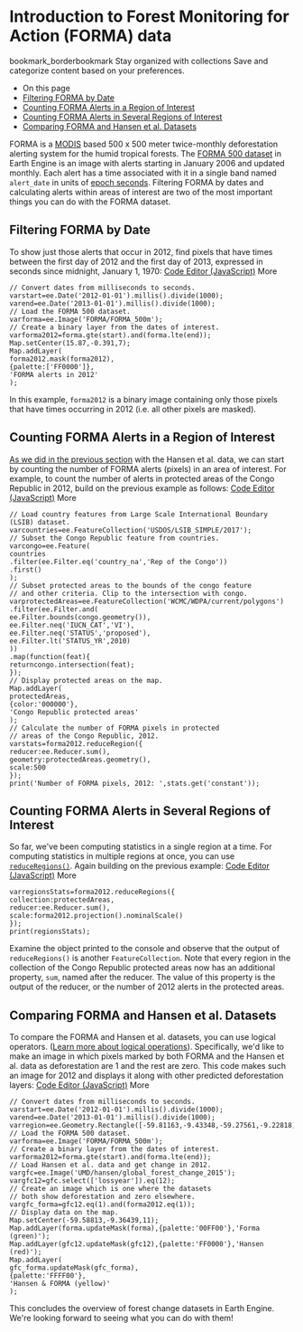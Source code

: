  
#  Introduction to Forest Monitoring for Action (FORMA) data 
bookmark_borderbookmark Stay organized with collections  Save and categorize content based on your preferences. 
  * On this page
  * [Filtering FORMA by Date](https://developers.google.com/earth-engine/tutorials/tutorial_forest_04#filtering-forma-by-date)
  * [Counting FORMA Alerts in a Region of Interest](https://developers.google.com/earth-engine/tutorials/tutorial_forest_04#counting-forma-alerts-in-a-region-of-interest)
  * [Counting FORMA Alerts in Several Regions of Interest](https://developers.google.com/earth-engine/tutorials/tutorial_forest_04#counting-forma-alerts-in-several-regions-of-interest)
  * [Comparing FORMA and Hansen et al. Datasets](https://developers.google.com/earth-engine/tutorials/tutorial_forest_04#comparing-forma-and-hansen-et-al.-datasets)


FORMA is a [MODIS](http://modis.gsfc.nasa.gov/about/) based 500 x 500 meter twice-monthly deforestation alerting system for the humid tropical forests. The [FORMA 500 dataset](https://developers.google.com/earth-engine/datasets/catalog/FORMA_FORMA_500m) in Earth Engine is an image with alerts starting in January 2006 and updated monthly. Each alert has a time associated with it in a single band named `alert_date` in units of [epoch seconds](https://en.wikipedia.org/wiki/Unix_time). Filtering FORMA by dates and calculating alerts within areas of interest are two of the most important things you can do with the FORMA dataset.
## Filtering FORMA by Date
To show just those alerts that occur in 2012, find pixels that have times between the first day of 2012 and the first day of 2013, expressed in seconds since midnight, January 1, 1970:
[Code Editor (JavaScript)](https://developers.google.com/earth-engine/tutorials/tutorial_forest_04#code-editor-javascript-sample) More
```
// Convert dates from milliseconds to seconds.
varstart=ee.Date('2012-01-01').millis().divide(1000);
varend=ee.Date('2013-01-01').millis().divide(1000);
// Load the FORMA 500 dataset.
varforma=ee.Image('FORMA/FORMA_500m');
// Create a binary layer from the dates of interest.
varforma2012=forma.gte(start).and(forma.lte(end));
Map.setCenter(15.87,-0.391,7);
Map.addLayer(
forma2012.mask(forma2012),
{palette:['FF0000']},
'FORMA alerts in 2012'
);
```

In this example, `forma2012` is a binary image containing only those pixels that have times occurring in 2012 (i.e. all other pixels are masked).
## Counting FORMA Alerts in a Region of Interest
[As we did in the previous section](https://developers.google.com/earth-engine/tutorials/tutorial_forest_03#quantifying-forest-change-in-an-area-of-interest) with the Hansen et al. data, we can start by counting the number of FORMA alerts (pixels) in an area of interest. For example, to count the number of alerts in protected areas of the Congo Republic in 2012, build on the previous example as follows:
[Code Editor (JavaScript)](https://developers.google.com/earth-engine/tutorials/tutorial_forest_04#code-editor-javascript-sample) More
```
// Load country features from Large Scale International Boundary (LSIB) dataset.
varcountries=ee.FeatureCollection('USDOS/LSIB_SIMPLE/2017');
// Subset the Congo Republic feature from countries.
varcongo=ee.Feature(
countries
.filter(ee.Filter.eq('country_na','Rep of the Congo'))
.first()
);
// Subset protected areas to the bounds of the congo feature
// and other criteria. Clip to the intersection with congo.
varprotectedAreas=ee.FeatureCollection('WCMC/WDPA/current/polygons')
.filter(ee.Filter.and(
ee.Filter.bounds(congo.geometry()),
ee.Filter.neq('IUCN_CAT','VI'),
ee.Filter.neq('STATUS','proposed'),
ee.Filter.lt('STATUS_YR',2010)
))
.map(function(feat){
returncongo.intersection(feat);
});
// Display protected areas on the map.
Map.addLayer(
protectedAreas,
{color:'000000'},
'Congo Republic protected areas'
);
// Calculate the number of FORMA pixels in protected
// areas of the Congo Republic, 2012.
varstats=forma2012.reduceRegion({
reducer:ee.Reducer.sum(),
geometry:protectedAreas.geometry(),
scale:500
});
print('Number of FORMA pixels, 2012: ',stats.get('constant'));
```

## Counting FORMA Alerts in Several Regions of Interest
So far, we've been computing statistics in a single region at a time. For computing statistics in multiple regions at once, you can use [`reduceRegions()`](https://developers.google.com/earth-engine/apidocs/ee-image-reduceregions). Again building on the previous example:
[Code Editor (JavaScript)](https://developers.google.com/earth-engine/tutorials/tutorial_forest_04#code-editor-javascript-sample) More
```
varregionsStats=forma2012.reduceRegions({
collection:protectedAreas,
reducer:ee.Reducer.sum(),
scale:forma2012.projection().nominalScale()
});
print(regionsStats);
```

Examine the object printed to the console and observe that the output of `reduceRegions()` is another `FeatureCollection`. Note that every region in the collection of the Congo Republic protected areas now has an additional property, `sum`, named after the reducer. The value of this property is the output of the reducer, or the number of 2012 alerts in the protected areas.
## Comparing FORMA and Hansen et al. Datasets
To compare the FORMA and Hansen et al. datasets, you can use logical operators. ([Learn more about logical operations](https://developers.google.com/earth-engine/guides/image_relational)). Specifically, we'd like to make an image in which pixels marked by both FORMA and the Hansen et al. data as deforestation are 1 and the rest are zero. This code makes such an image for 2012 and displays it along with other predicted deforestation layers:
[Code Editor (JavaScript)](https://developers.google.com/earth-engine/tutorials/tutorial_forest_04#code-editor-javascript-sample) More
```
// Convert dates from milliseconds to seconds.
varstart=ee.Date('2012-01-01').millis().divide(1000);
varend=ee.Date('2013-01-01').millis().divide(1000);
varregion=ee.Geometry.Rectangle([-59.81163,-9.43348,-59.27561,-9.22818]);
// Load the FORMA 500 dataset.
varforma=ee.Image('FORMA/FORMA_500m');
// Create a binary layer from the dates of interest.
varforma2012=forma.gte(start).and(forma.lte(end));
// Load Hansen et al. data and get change in 2012.
vargfc=ee.Image('UMD/hansen/global_forest_change_2015');
vargfc12=gfc.select(['lossyear']).eq(12);
// Create an image which is one where the datasets
// both show deforestation and zero elsewhere.
vargfc_forma=gfc12.eq(1).and(forma2012.eq(1));
// Display data on the map.
Map.setCenter(-59.58813,-9.36439,11);
Map.addLayer(forma.updateMask(forma),{palette:'00FF00'},'Forma (green)');
Map.addLayer(gfc12.updateMask(gfc12),{palette:'FF0000'},'Hansen (red)');
Map.addLayer(
gfc_forma.updateMask(gfc_forma),
{palette:'FFFF00'},
'Hansen & FORMA (yellow)'
);
```

This concludes the overview of forest change datasets in Earth Engine. We're looking forward to seeing what you can do with them!
